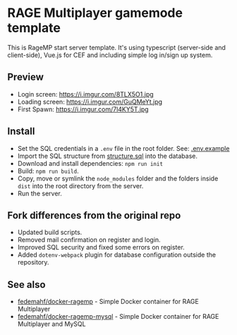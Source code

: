 # RAGE Multiplayer gamemode template
This is RageMP start server template. It's using typescript (server-side and client-side), Vue.js for CEF and including simple log in/sign up system.

## Preview

- Login screen: https://i.imgur.com/8TLX5O1.jpg
- Loading screen: https://i.imgur.com/GuQMeYt.jpg
- First Spawn: https://i.imgur.com/7l4KY5T.jpg

## Install
- Set the SQL credentials in a `.env` file in the root folder. See: [.env.example](.env.example)
- Import the SQL structure from [structure.sql](structure.sql) into the database.
- Download and install dependencies: `npm run init`
- Build: `npm run build`.
- Copy, move or symlink the `node_modules` folder and the folders inside `dist` into the root directory from the server.
- Run the server.

## Fork differences from the original repo
- Updated build scripts.
- Removed mail confirmation on register and login.
- Improved SQL security and fixed some errors on register.
- Added `dotenv-webpack` plugin for database configuration outside the repository.

## See also
- [fedemahf/docker-ragemp](https://github.com/fedemahf/docker-ragemp) - Simple Docker container for RAGE Multiplayer
- [fedemahf/docker-ragemp-mysql](https://github.com/fedemahf/docker-ragemp-mysql) - Simple Docker container for RAGE Multiplayer and MySQL
